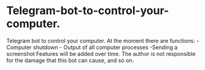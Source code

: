 # Telegram-bot-to-control-your-computer.
Telegram bot to control your computer. At the moment there are functions: -Computer shutdown - Output of all computer processes -Sending a screenshot Features will be added over time. The author is not responsible for the damage that this bot can cause, and so on.
